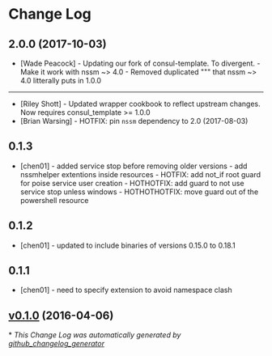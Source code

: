# Change Log

## 2.0.0 (2017-10-03)
* [Wade Peacock] - Updating our fork of consul-template. To divergent.
                 - Make it work with nssm ~> 4.0
                 - Removed duplicated """  that nssm ~> 4.0 litterally puts in
1.0.0
-----
- [Riley Shott] - Updated wrapper cookbook to reflect upstream changes. Now requires consul_template >= 1.0.0
- [Brian Warsing] - HOTFIX: pin `nssm` dependency to 2.0 (2017-08-03)

0.1.3
-----
- [chen01] - added service stop before removing older versions
           - add nssmhelper extentions inside resources
           - HOTFIX: add not_if root guard for poise service user creation
           - HOTHOTFIX: add guard to not use service stop unless windows
           - HOTHOTHOTFIX: move guard out of the powershell resource

0.1.2
-----
- [chen01] - updated to include binaries of versions 0.15.0 to 0.18.1

0.1.1
-----
- [chen01] - need to specify extension to avoid namespace clash


## [v0.1.0](https://github.com/visioncritical/consul_template/tree/v0.1.0) (2016-04-06)


\* *This Change Log was automatically generated by [github_changelog_generator](https://github.com/skywinder/Github-Changelog-Generator)*

